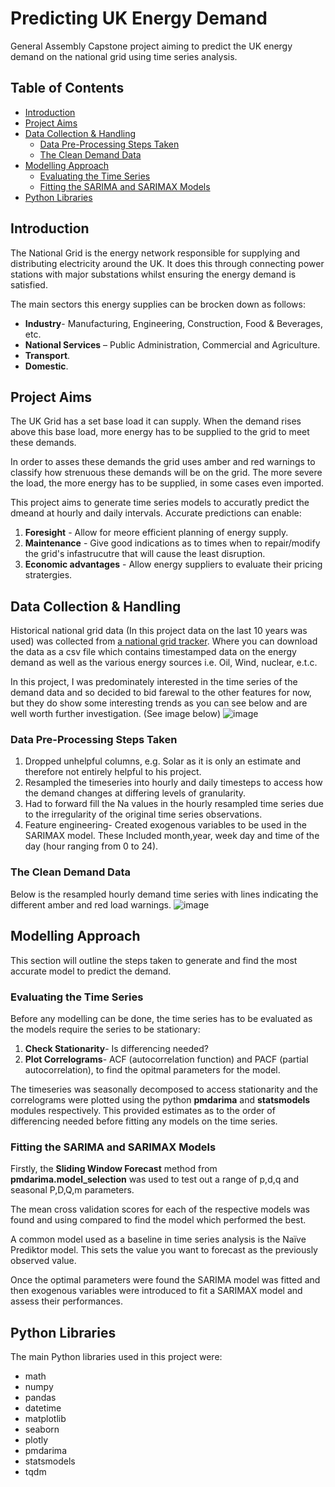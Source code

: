 # Predicting UK Energy Demand
General Assembly Capstone project aiming to predict the UK energy demand on the national grid using time series analysis.

## Table of Contents
* [Introduction](#introduction)
* [Project Aims](#project-aims)
* [Data Collection & Handling](#data-collection--handling)
   * [Data Pre-Processing Steps Taken](#data-pre-processing-steps-taken)
   * [The Clean Demand Data](#the-clean-demand-data)    
* [Modelling Approach](#modelling-approach)
   * [Evaluating the Time Series](#evaluating-the-time-series)
   * [Fitting the SARIMA and SARIMAX Models](#fitting-the-sarima-and-sarimax-models)
* [Python Libraries](#python-libraries) 


## Introduction 
The National Grid is the energy network responsible for supplying and distributing electricity around the UK. It does this through connecting power stations with major substations whilst ensuring the energy demand is satisfied. 

The main sectors this energy supplies can be brocken  down as follows:
* **Industry**- Manufacturing, Engineering, Construction, Food & Beverages, etc. 
* **National Services** – Public Administration, Commercial and Agriculture. 
* **Transport**.
* **Domestic**. 

   
## Project Aims
The UK Grid has a set base load it can supply. When the demand rises above this base load, more energy has to be supplied to the grid to meet these demands. 
   
In order to asses these demands the grid uses amber and red warnings to classify how strenuous these demands will be on the grid. The more severe the load, the more energy has to be supplied, in some cases even imported. 

This project aims to generate time series models to accuratly predict the dmeand at hourly and daily intervals. 
Accurate predictions can enable: 
   1) **Foresight** - Allow for meore efficient planning of energy supply. 
   2) **Maintenance** - Give good indications as to times  when to repair/modify the grid's infastrucutre that                           will cause the least disruption. 
   3) **Economic advantages** - Allow energy suppliers to evaluate their pricing stratergies.  

## Data Collection & Handling
Historical national grid data (In this project data on the last 10 years was used) was collected from [a national grid tracker](https://www.gridwatch.templar.co.uk/). Where you can download the data as a csv file which contains timestamped data on the energy demand as well as the various energy sources i.e. Oil, Wind, nuclear, e.t.c.

In this project, I was predominately interested in the time series of the demand data and so decided to bid farewal to the other features for now, but they do show some interesting trends as you can see below and are well worth further investigation. (See image below)
![image](https://user-images.githubusercontent.com/74314773/112242472-d6d65400-8c43-11eb-9534-375409dc2943.png)

### Data Pre-Processing Steps Taken
1) Dropped unhelpful columns, e.g. Solar as it is only an estimate and therefore not entirely helpful to his project.
2) Resampled the timeseries into hourly and daily timesteps to access how the demand changes at differing levels of granularity.  
3) Had to forward fill the Na values in the hourly resampled time series due to the irregularity of the original time series observations.
4) Feature engineering- Created exogenous variables to be used in the SARIMAX model. These Included month,year, week day and time of the day (hour ranging from 0 to 24).

### The Clean Demand Data 
Below is the resampled hourly demand time series with lines indicating the different amber and red load warnings. 
![image](https://user-images.githubusercontent.com/74314773/112237613-f0bf6900-8c3a-11eb-89ae-96b3e25d6488.png)

## Modelling Approach
This section will outline the steps taken to generate and find the most accurate model to predict the demand. 
### Evaluating the Time Series
Before any modelling can be done, the time series has to be evaluated as the models require the series to be stationary: 
1) **Check Stationarity**- Is differencing needed?
2) **Plot Correlograms**- ACF (autocorrelation function) and PACF (partial autocorrelation), to find the opitmal parameters for the model. 

The timeseries was seasonally decomposed to access stationarity and the correlograms were plotted using the python **pmdarima** and **statsmodels** modules respectively. This provided estimates as to the order of differencing needed before fitting any models on the time series. 

### Fitting the SARIMA and SARIMAX Models
Firstly, the **Sliding Window Forecast** method from **pmdarima.model_selection** was used to test out a range of p,d,q and seasonal P,D,Q,m parameters. 

The mean cross validation scores for each of the respective models was found and using compared to find the model which performed the best. 

A common model used as a baseline in time series analysis is the Naïve Prediktor
model. This sets the value you want to forecast as the previously observed value. 

Once the optimal parameters were found the SARIMA model was fitted and then exogenous variables were introduced to fit a SARIMAX model and assess their performances. 

## Python Libraries
The main Python libraries used in this project were: 
* math
* numpy
* pandas
* datetime
* matplotlib
* seaborn
* plotly
* pmdarima
* statsmodels
* tqdm 
